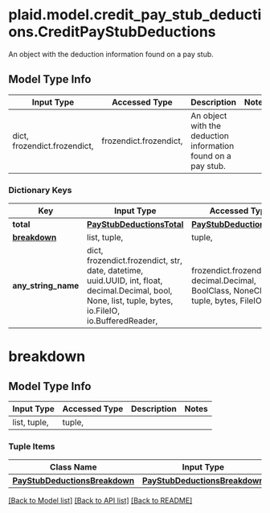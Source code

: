 # plaid.model.credit_pay_stub_deductions.CreditPayStubDeductions

An object with the deduction information found on a pay stub.

## Model Type Info
Input Type | Accessed Type | Description | Notes
------------ | ------------- | ------------- | -------------
dict, frozendict.frozendict,  | frozendict.frozendict,  | An object with the deduction information found on a pay stub. | 

### Dictionary Keys
Key | Input Type | Accessed Type | Description | Notes
------------ | ------------- | ------------- | ------------- | -------------
**total** | [**PayStubDeductionsTotal**](PayStubDeductionsTotal.md) | [**PayStubDeductionsTotal**](PayStubDeductionsTotal.md) |  | 
**[breakdown](#breakdown)** | list, tuple,  | tuple,  |  | 
**any_string_name** | dict, frozendict.frozendict, str, date, datetime, uuid.UUID, int, float, decimal.Decimal, bool, None, list, tuple, bytes, io.FileIO, io.BufferedReader,  | frozendict.frozendict, str, decimal.Decimal, BoolClass, NoneClass, tuple, bytes, FileIO | any string name can be used but the value must be the correct type | [optional]

# breakdown

## Model Type Info
Input Type | Accessed Type | Description | Notes
------------ | ------------- | ------------- | -------------
list, tuple,  | tuple,  |  | 

### Tuple Items
Class Name | Input Type | Accessed Type | Description | Notes
------------- | ------------- | ------------- | ------------- | -------------
[**PayStubDeductionsBreakdown**](PayStubDeductionsBreakdown.md) | [**PayStubDeductionsBreakdown**](PayStubDeductionsBreakdown.md) | [**PayStubDeductionsBreakdown**](PayStubDeductionsBreakdown.md) |  | 

[[Back to Model list]](../../README.md#documentation-for-models) [[Back to API list]](../../README.md#documentation-for-api-endpoints) [[Back to README]](../../README.md)

